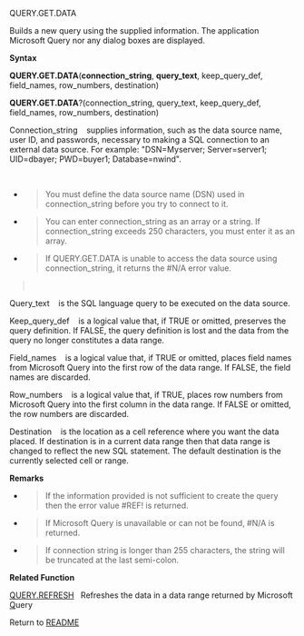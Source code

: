 QUERY.GET.DATA

Builds a new query using the supplied information. The application
Microsoft Query nor any dialog boxes are displayed.

**Syntax**

**QUERY.GET.DATA**(**connection\_string**, **query\_text**,
keep\_query\_def, field\_names, row\_numbers, destination)

**QUERY.GET.DATA**?(connection\_string, query\_text, keep\_query\_def,
field\_names, row\_numbers, destination)

Connection\_string    supplies information, such as the data source
name, user ID, and passwords, necessary to making a SQL connection to an
external data source. For example: "DSN=Myserver; Server=server1;
UID=dbayer; PWD=buyer1; Database=nwind".

 

  - > You must define the data source name (DSN) used in
    > connection\_string before you try to connect to it.

  - > You can enter connection\_string as an array or a string. If
    > connection\_string exceeds 250 characters, you must enter it as an
    > array.

  - > If QUERY.GET.DATA is unable to access the data source using
    > connection\_string, it returns the \#N/A error value.

>  

Query\_text    is the SQL language query to be executed on the data
source.

Keep\_query\_def    is a logical value that, if TRUE or omitted,
preserves the query definition. If FALSE, the query definition is lost
and the data from the query no longer constitutes a data range.

Field\_names    is a logical value that, if TRUE or omitted, places
field names from Microsoft Query into the first row of the data range.
If FALSE, the field names are discarded.

Row\_numbers    is a logical value that, if TRUE, places row numbers
from Microsoft Query into the first column in the data range. If FALSE
or omitted, the row numbers are discarded.

Destination    is the location as a cell reference where you want the
data placed. If destination is in a current data range then that data
range is changed to reflect the new SQL statement. The default
destination is the currently selected cell or range.

**Remarks**

  - > If the information provided is not sufficient to create the query
    > then the error value \#REF\! is returned.

  - > If Microsoft Query is unavailable or can not be found, \#N/A is
    > returned.

  - > If connection string is longer than 255 characters, the string
    > will be truncated at the last semi-colon.

**Related Function**

[QUERY.REFRESH](QUERY.REFRESH.md)   Refreshes the data in a data range returned by Microsoft
[Q](Q.md)uery



Return to [README](README.md)

